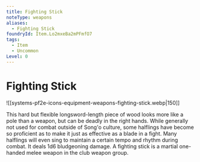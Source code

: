 ```yaml
---
title: Fighting Stick
noteType: weapons
aliases:
  - Fighting Stick
foundryId: Item.Lo2mxeBa2mPFmfO7
tags:
  - Item
  - Uncommon
Level: 0
---
```


# Fighting Stick
![[systems-pf2e-icons-equipment-weapons-fighting-stick.webp|150]]

This hard but flexible longsword-length piece of wood looks more like a pole than a weapon, but can be deadly in the right hands. While generally not used for combat outside of Song'o culture, some halflings have become so proficient as to make it just as effective as a blade in a fight. Many halflings will even sing to maintain a certain tempo and rhythm during combat. It deals 1d6 bludgeoning damage. A fighting stick is a martial one-handed melee weapon in the club weapon group.
